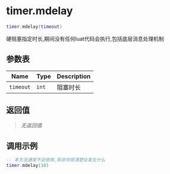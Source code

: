 # timer.mdelay

```lua
timer.mdelay(timeout)
```

硬阻塞指定时长,期间没有任何luat代码会执行,包括底层消息处理机制

## 参数表

Name | Type | Description
-----|------|--------------
`timeout`|`int`| 阻塞时长

## 返回值

> *无返回值*

## 调用示例

```lua
-- 本方法通常不会使用,除非你很清楚会发生什么
timer.mdelay(10)
```

